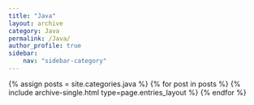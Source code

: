```yaml
---
title: "Java"
layout: archive
category: Java
permalink: /Java/
author_profile: true
sidebar:
    nav: "sidebar-category"
---
```


{% assign posts = site.categories.java %}
{% for post in posts %} {% include archive-single.html type=page.entries_layout %} {% endfor %}

<!-- 공백이 있는 카테고리 같은경우 ['카테고리명']의 형식으로 만들어주기 -->
